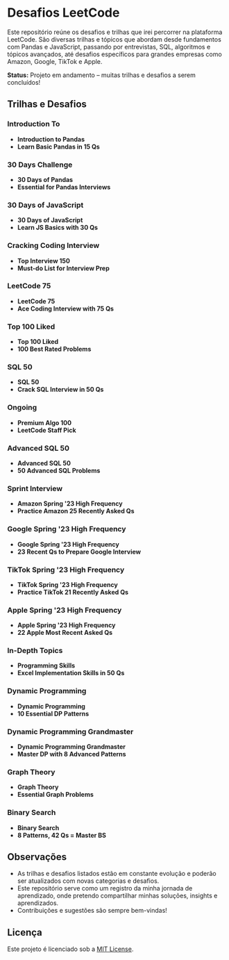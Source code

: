 # Desafios LeetCode

Este repositório reúne os desafios e trilhas que irei percorrer na plataforma LeetCode. São diversas trilhas e tópicos que abordam desde fundamentos com Pandas e JavaScript, passando por entrevistas, SQL, algoritmos e tópicos avançados, até desafios específicos para grandes empresas como Amazon, Google, TikTok e Apple.

**Status:** Projeto em andamento – muitas trilhas e desafios a serem concluídos!

## Trilhas e Desafios

### Introduction To
- **Introduction to Pandas**
- **Learn Basic Pandas in 15 Qs**

### 30 Days Challenge
- **30 Days of Pandas**
- **Essential for Pandas Interviews**

### 30 Days of JavaScript
- **30 Days of JavaScript**
- **Learn JS Basics with 30 Qs**

### Cracking Coding Interview
- **Top Interview 150**
- **Must-do List for Interview Prep**

### LeetCode 75
- **LeetCode 75**
- **Ace Coding Interview with 75 Qs**

### Top 100 Liked
- **Top 100 Liked**
- **100 Best Rated Problems**

### SQL 50
- **SQL 50**
- **Crack SQL Interview in 50 Qs**

### Ongoing
- **Premium Algo 100**
- **LeetCode Staff Pick**

### Advanced SQL 50
- **Advanced SQL 50**
- **50 Advanced SQL Problems**

### Sprint Interview
- **Amazon Spring '23 High Frequency**
- **Practice Amazon 25 Recently Asked Qs**

### Google Spring '23 High Frequency
- **Google Spring '23 High Frequency**
- **23 Recent Qs to Prepare Google Interview**

### TikTok Spring '23 High Frequency
- **TikTok Spring '23 High Frequency**
- **Practice TikTok 21 Recently Asked Qs**

### Apple Spring '23 High Frequency
- **Apple Spring '23 High Frequency**
- **22 Apple Most Recent Asked Qs**

### In-Depth Topics
- **Programming Skills**
- **Excel Implementation Skills in 50 Qs**

### Dynamic Programming
- **Dynamic Programming**
- **10 Essential DP Patterns**

### Dynamic Programming Grandmaster
- **Dynamic Programming Grandmaster**
- **Master DP with 8 Advanced Patterns**

### Graph Theory
- **Graph Theory**
- **Essential Graph Problems**

### Binary Search
- **Binary Search**
- **8 Patterns, 42 Qs = Master BS**

## Observações

- As trilhas e desafios listados estão em constante evolução e poderão ser atualizados com novas categorias e desafios.
- Este repositório serve como um registro da minha jornada de aprendizado, onde pretendo compartilhar minhas soluções, insights e aprendizados.
- Contribuições e sugestões são sempre bem-vindas!

## Licença

Este projeto é licenciado sob a [MIT License](LICENSE).
